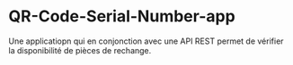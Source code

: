 # QR-Code-Serial-Number-app
Une applicatiopn qui en conjonction avec une API REST permet de vérifier la disponibilité de pièces de rechange.
